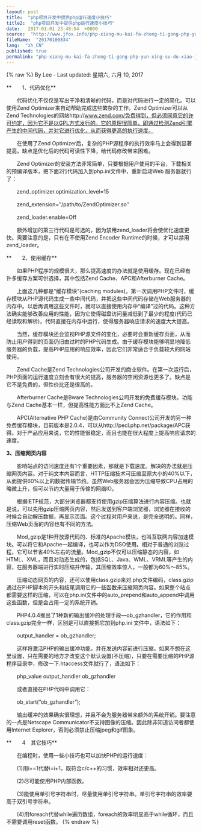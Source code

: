 ```yaml
---
layout: post
title:  "php项目开发中提供php运行速度小技巧"
title2:  "php项目开发中提供php运行速度小技巧"
date:   2017-01-01 23:48:54  +0800
source:  "http://www.jfox.info/php-xiang-mu-kai-fa-zhong-ti-gong-php-yun-xing-su-du-xiao-ji-qiao.html"
fileName:  "20170100834"
lang:  "zh_CN"
published: true
permalink: "php-xiang-mu-kai-fa-zhong-ti-gong-php-yun-xing-su-du-xiao-ji-qiao.html"
---
```

{% raw %}
By Lee - Last updated: 星期六, 六月 10, 2017

**　　1、代码优化**

　　代码优化不仅仅是写出干净和清晰的代码，而是对代码进行一定的简化。可以使用Zend Optimizer来自动帮助完成这些繁杂的工作。Zend Optimizer可以从Zend Technologies的网站http://www.zend.com/免费得到，但必须同意它的许可约定，因为它不是以GPL方式发行的。它的原理很简单，即通过检测Zend引擎产生的中间代码，并对它进行优化，从而获得更高的执行速度。

　　在使用了Zend Optimizer后，复杂的PHP源程序的执行效率马上会得到显著提高，缺点是优化后的代码可读性下降，给代码修改带来困难。

　　Zend Optimizer的安装方法非常简单，只要根据用户使用的平台，下载相关的预编译版本，把下面2行代码加入到php.ini文件中，重新启动Web 服务器就行了：

　　zend_optimizer.optimization_level=15

　　zend_extension=″/path/to/ZendOptimizer.so″

　　zend_loader.enable=Off

　　额外增加的第三行代码是可选的，因为禁用zend_loader将会使优化速度更快。需要注意的是，只有在不使用Zend Encoder Runtime的时候，才可以禁用zend_loader。

**　　2、使用缓存**

　　如果PHP程序的规模很大，那么提高速度的办法就是使用缓存。现在已经有许多缓存方案可供选择，其中包括Zend Cache、APC和Afterburner Cache。

　　上面这几种都是“缓存模块”(caching modules)。第一次调用PHP文件时，缓存模块从PHP源代码生成一些中间代码，并把这些中间代码存储在Web服务器的内存中。以后再调用这些文件时，就可以直接使用内存中“编译”过的代码。这种方法确实能够改善应用的性能，因为它使得磁盘访问量减低到了最少的程度(代码已经读取和解析)，代码直接在内存中运行，使得服务器响应请求的速度大大提高。

　　当然，缓存模块还会监视PHP源文件的变化，必要时会重新缓存页面，从而防止用户得到的页面仍旧由过时的PHP代码生成。由于缓存模块能够明显地降低服务器的负载，提高PHP应用的响应效率，因此它们非常适合于负载较大的网站使用。

　　Zend Cache是Zend Technologies公司开发的商业软件。在第一次运行后，PHP页面的运行速度立刻会有很大的提高，服务器的空闲资源也更多了。缺点是它不是免费的，但性价比还是很高的。

　　Afterburner Cache是Bware Technologies公司开发的免费缓存模块。功能与Zend Cache基本一样，但提高性能方面比不上Zend Cache。

　　APC(Alternative PHP Cache)是由Community Connect公司开发的另一种免费缓存模块，目前版本是2.0.4，可以从http://pecl.php.net/package/APC获得。对于产品应用来说，它的性能很稳定，而且也能在很大程度上提高响应请求的速度。

**3、压缩网页内容**

　　影响站点的访问速度还有1个重要因素，那就是下载速度。解决的办法就是压缩网页内容。对于纯文本内容而言，HTTP压缩技术可压缩至原大小的40%以下，从而提供60%以上的数据传输节约。虽然Web服务器会因为压缩导致CPU占用的略微上升，但可以节约大量用于传输的网络IO。

　　根据IETF规范，大部分浏览器都支持使用gzip压缩算法进行内容压缩。也就是说，可以先用gzip压缩网页内容，然后发送到客户端浏览器，浏览器在接收的时候会自动解压数据，再显示页面。这个过程对用户来说，是完全透明的。同样，压缩Web页面的内容也有不同的方法。

　　Mod_gzip是1种开放源代码的、标准的Apache模块，也叫互联网内容加速模块。可以将它和Apache一起编译，也可以作为DSO使用。相对于普通的浏览过程，它可以节省40%左右的流量。Mod_gzip不仅可以压缩静态的内容，如HTML、XML，而且对动态生成的，包括SQL、Java、WML、VRML等产生的内容，在服务器端进行实时压缩并传输，其压缩效率惊人，一般都为60%～85%。

　　压缩动态网页的内容，还可以使用class.gzip来对.php文件编码，class.gzip通过在PHP脚本的开头和结尾调用它的一些函数来压缩网页内容。如果整个站点都需要这样的压缩，可以在php.ini文件中的auto_prepend和auto_append中调用这些函数，但是会占用一定的系统开销。

　　PHP4.0.4推出了1种新的输出缓冲的处理手段—ob_gzhandler，它的作用和class.gzip完全一样，区别是可以直接把它加到php.ini 文件中，语法如下：

　　output_handler = ob_gzhandler;

　　这样将激活PHP的输出缓冲功能，并在发送内容前进行压缩。如果不想在这里设置，只在需要的地方才改变这个默认设置(不压缩)，只要在需要压缩的PHP源程序目录中，修改一下.htaccess文件就行了，语法如下：

　　php_value output_handler ob_gzhandler

　　或者直接在PHP代码中调用它：

　　ob_start(“ob_gzhandler”);

　　输出缓冲的效果确实很理想，并且不会为服务器带来额外的系统开销。要注意的一点是Netscape Communicator不支持图像的压缩。因此除非知道访问者都使用Internet Explorer，否则必须禁止压缩jpeg和gif图象。

**　　4　其它技巧**

　　在编程时，使用一些小技巧也可以加快PHP的运行速度：

　　(1)用i+=1代替i=i+1，既符合c/c++的习惯，效率相对还更高。

　　(2)尽可能使用PHP内部函数。

　　(3)能使用单引号字符串时，尽量使用单引号字符串。单引号字符串的效率要高于双引号字符串。

　　(4)用foreach代替while遍历数组，foreach的效率明显高于while循环，而且不需要调用reset函数。
{% endraw %}

